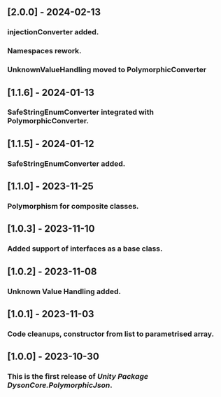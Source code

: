 ## [2.0.0] - 2024-02-13
### injectionConverter added.
### Namespaces rework.
### UnknownValueHandling moved to PolymorphicConverter

## [1.1.6] - 2024-01-13
### SafeStringEnumConverter integrated with PolymorphicConverter.

## [1.1.5] - 2024-01-12
### SafeStringEnumConverter added.

## [1.1.0] - 2023-11-25
### Polymorphism for composite classes.

## [1.0.3] - 2023-11-10
### Added support of interfaces as a base class.

## [1.0.2] - 2023-11-08
### Unknown Value Handling added.

## [1.0.1] - 2023-11-03
### Code cleanups, constructor from list to parametrised array.

## [1.0.0] - 2023-10-30
### This is the first release of *Unity Package DysonCore.PolymorphicJson*.